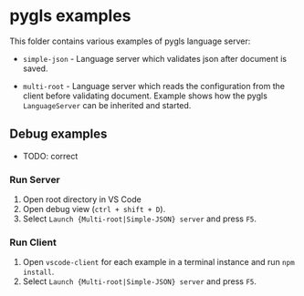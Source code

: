 # pygls examples

This folder contains various examples of pygls language server:

- `simple-json` - Language server which validates json after document is saved.

- `multi-root` - Language server which reads the configuration from the client before validating document.
    Example shows how the pygls `LanguageServer` can be inherited and started.

## Debug examples

- TODO: correct

### Run Server

1. Open root directory in VS Code
1. Open debug view (`ctrl + shift + D`).
1. Select `Launch {Multi-root|Simple-JSON} server` and press `F5`.

### Run Client

1. Open `vscode-client` for each example in a terminal instance and run `npm install`.
1. Select `Launch {Multi-root|Simple-JSON} server` and press `F5`.
